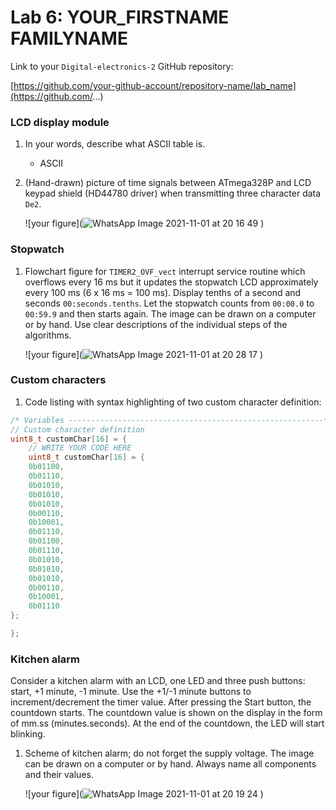 # Lab 6: YOUR_FIRSTNAME FAMILYNAME

Link to your `Digital-electronics-2` GitHub repository:

[https://github.com/your-github-account/repository-name/lab_name](https://github.com/...)


### LCD display module

1. In your words, describe what ASCII table is.
   * ASCII

2. (Hand-drawn) picture of time signals between ATmega328P and LCD keypad shield (HD44780 driver) when transmitting three character data `De2`.

   ![your figure](![WhatsApp Image 2021-11-01 at 20 16 49](https://user-images.githubusercontent.com/91128841/139728730-7027e2ca-3942-4f92-806c-e7ee6bdab146.jpeg)
)


### Stopwatch

1. Flowchart figure for `TIMER2_OVF_vect` interrupt service routine which overflows every 16&nbsp;ms but it updates the stopwatch LCD approximately every 100&nbsp;ms (6 x 16&nbsp;ms = 100&nbsp;ms). Display tenths of a second and seconds `00:seconds.tenths`. Let the stopwatch counts from `00:00.0` to `00:59.9` and then starts again. The image can be drawn on a computer or by hand. Use clear descriptions of the individual steps of the algorithms.

   ![your figure](![WhatsApp Image 2021-11-01 at 20 28 17](https://user-images.githubusercontent.com/91128841/139729839-7b0e2954-bba4-43f2-bf17-36ec9b4debf8.jpeg)
)


### Custom characters

1. Code listing with syntax highlighting of two custom character definition:

```c
/* Variables ---------------------------------------------------------*/
// Custom character definition
uint8_t customChar[16] = {
    // WRITE YOUR CODE HERE
    uint8_t customChar[16] = {
    0b01100,
    0b01110,
    0b01010,
    0b01010,
    0b01010,
    0b00110,
    0b10001,
    0b01110,
    0b01100,
    0b01110,
    0b01010,
    0b01010,
    0b01010,
    0b00110,
    0b10001,
    0b01110
};

};
```


### Kitchen alarm

Consider a kitchen alarm with an LCD, one LED and three push buttons: start, +1 minute, -1 minute. Use the +1/-1 minute buttons to increment/decrement the timer value. After pressing the Start button, the countdown starts. The countdown value is shown on the display in the form of mm.ss (minutes.seconds). At the end of the countdown, the LED will start blinking.

1. Scheme of kitchen alarm; do not forget the supply voltage. The image can be drawn on a computer or by hand. Always name all components and their values.

   ![your figure](![WhatsApp Image 2021-11-01 at 20 19 24](https://user-images.githubusercontent.com/91128841/139728683-b8c46065-488d-4eac-ae81-58935a3ccd15.jpeg)
)
